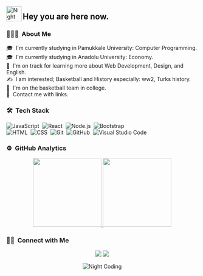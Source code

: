 <img alt="Night Coding" src="./assets/Hand%20Wave.gif" width='40' align="left"/><h2>Hey you are here now.</h2>

<!-- ## 👋 &nbsp;Hey there! I'm Mert -->

### 👨🏻‍💻 &nbsp;About Me

🎓 &nbsp;I'm currently studying in Pamukkale University: Computer Programming.\
🎓 &nbsp;I'm currently studying in Anadolu University: Economy.\
🌱 &nbsp;I'm on track for learning more about Web Development, Design, and English.\
✍️ &nbsp;I am interested; Basketball and History especially: ww2, Turks history.\
:basketball: &nbsp;I'm on the basketball team in college.\
💬 &nbsp;Contact me with links.



### 🛠 &nbsp;Tech Stack

![JavaScript](https://img.shields.io/badge/-JavaScript-05122A?style=flat&logo=javascript)&nbsp;
![React](https://img.shields.io/badge/-React-05122A?style=flat&logo=react)&nbsp;
![Node.js](https://img.shields.io/badge/-Node.js-05122A?style=flat&logo=node.js)&nbsp;
![Bootstrap](https://img.shields.io/badge/-Bootstrap-05122A?style=flat&logo=bootstrap&logoColor=563D7C)\
![HTML](https://img.shields.io/badge/-HTML-05122A?style=flat&logo=HTML5)&nbsp;
![CSS](https://img.shields.io/badge/-CSS-05122A?style=flat&logo=CSS3&logoColor=1572B6)&nbsp;
![Git](https://img.shields.io/badge/-Git-05122A?style=flat&logo=git)&nbsp;
![GitHub](https://img.shields.io/badge/-GitHub-05122A?style=flat&logo=github)&nbsp;
![Visual Studio Code](https://img.shields.io/badge/-Visual%20Studio%20Code-05122A?style=flat&logo=visual-studio-code&logoColor=007ACC)&nbsp;


### ⚙️ &nbsp;GitHub Analytics

<p align="center">
<a href="https://github.com/AlperenMertU">
  <img height="180em" src="https://github-readme-stats-eight-theta.vercel.app/api?username=AlperenMertU&show_icons=true&theme=algolia&include_all_commits=true&count_private=true"/>
  <img height="180em" src="https://github-readme-stats-eight-theta.vercel.app/api/top-langs/?username=AlperenMertU&layout=compact&langs_count=8&theme=algolia"/>
</a>
</p>




### 🤝🏻 &nbsp;Connect with Me

<p align="center">
<a href="https://www.linkedin.com/in/mert-urdoğan-5b3284204/"><img src="https://img.shields.io/badge/Mert%20Urdoğan%20-0077B5?  style=flat&logo=Linkedin&logoColor=white"/></a>
<a href="https://instagram.com/mertnoktakom"><img src="https://img.shields.io/badge/@mertnoktakom-E4405F?style=flat&logo=Instagram&logoColor=white"/></a>
</p>

<p align="center">
<img alt="Night Coding" src="https://media.giphy.com/media/8vX95rXgKWs4kWCyyT/giphy.gif" align="center" />
</p>
